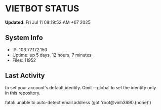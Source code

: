 # VIETBOT STATUS
**Updated**: Fri Jul 11 08:19:52 AM +07 2025

## System Info
- IP: 103.77.172.150
- Uptime: up 5 days, 12 hours, 7 minutes
- Files: 11952

## Last Activity

to set your account's default identity.
Omit --global to set the identity only in this repository.

fatal: unable to auto-detect email address (got 'root@vinh3690.(none)')
